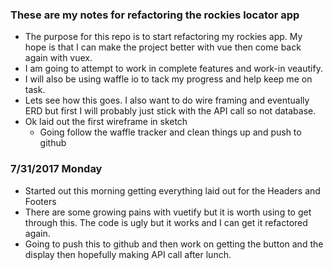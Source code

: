 ### These are my notes for refactoring the rockies locator app
- The purpose for this repo is to start refactoring my rockies app. My hope is that I can make the project better with vue then come back again with vuex.
- I am going to attempt to work in complete features and work-in veautify.
- I will also be using waffle io to tack my progress and help keep me on task.
- Lets see how this goes. I also want to do wire framing and eventually ERD but first I will probably just stick with the API call so not database.
- Ok laid out the first wireframe in sketch
  - Going follow the waffle tracker and clean things up and push to github
### 7/31/2017 Monday
- Started out this morning getting everything laid out for the Headers and Footers
- There are some growing pains with vuetify but it is worth using to get through this. The code is ugly but it works and I can get it refactored again.
- Going to push this to github and then work on getting the button and the display then hopefully making API call after lunch.
